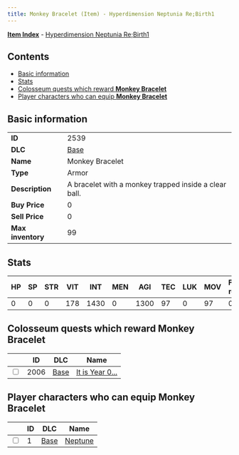 ```yaml
---
title: Monkey Bracelet (Item) - Hyperdimension Neptunia Re;Birth1
---
```


[**Item Index**](/neptunia/rb1/item/index.html) - [Hyperdimension Neptunia Re;Birth1](/neptunia/rb1)

## Contents

- [Basic information](#basic-information)
- [Stats](#stats)
- [Colosseum quests which reward **Monkey Bracelet**](#colosseum-quests-which-reward-monkey-bracelet)
- [Player characters who can equip **Monkey Bracelet**](#player-characters-who-can-equip-monkey-bracelet)

## Basic information

|   |   |
| -- | -- |
| **ID** | 2539 |
| **DLC** | [Base](/neptunia/rb1/dlc/1-base.html) |
| **Name** | Monkey Bracelet |
| **Type** | Armor |
| **Description** | A bracelet with a monkey trapped inside a clear ball. |
| **Buy Price** | 0 |
| **Sell Price** | 0 |
| **Max inventory** | 99 |


## Stats

| HP | SP | STR | VIT | INT | MEN | AGI | TEC | LUK | MOV | Fire res. | Ice res. | Wind res. | Lightning res. |
| -- | -- | --- | --- | --- | --- | --- | --- | --- | --- | --------- | -------- | --------- | -------------- |
| 0 | 0 | 0 | 178 | 1430 | 0 | 1300 | 97 | 0 | 97 | 0 | 0 | 0 | 0 |


## Colosseum quests which reward **Monkey Bracelet**

|    | ID | DLC | Name |
| -- | -- | --- | ---- |
| <input type="checkbox" id="rb1-colosseum-1-2006" class="trackbox" /> | 2006 | [Base](/neptunia/rb1/dlc/1-base.html) | [It is Year 0...](/neptunia/rb1/colosseum/1-2006-it-is-year-0.html) |


## Player characters who can equip **Monkey Bracelet**

|    | ID | DLC | Name |
| -- | -- | --- | ---- |
| <input type="checkbox" id="rb1-player-1-1" class="trackbox" /> | 1 | [Base](/neptunia/rb1/dlc/1-base.html) | [Neptune](/neptunia/rb1/player/1-1-neptune.html) |
